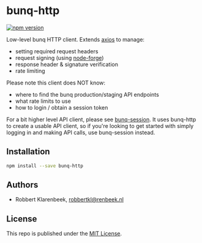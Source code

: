 # bunq-http

[![npm version](https://badge.fury.io/js/bunq-http.svg)](https://www.npmjs.com/package/bunq-http)

Low-level bunq HTTP client. Extends [axios](https://github.com/axios/axios) to manage:

- setting required request headers
- request signing (using [node-forge](https://github.com/digitalbazaar/forge))
- response header & signature verification
- rate limiting

Please note this client does NOT know:

- where to find the bunq production/staging API endpoints
- what rate limits to use
- how to login / obtain a session token

For a bit higher level API client, please see [bunq-session](https://github.com/robbertkl/bunq-session). It uses bunq-http to create a usable API client, so if you're looking to get started with simply logging in and making API calls, use bunq-session instead.

## Installation

```sh
npm install --save bunq-http
```

## Authors

- Robbert Klarenbeek, <robbertkl@renbeek.nl>

## License

This repo is published under the [MIT License](LICENSE).
